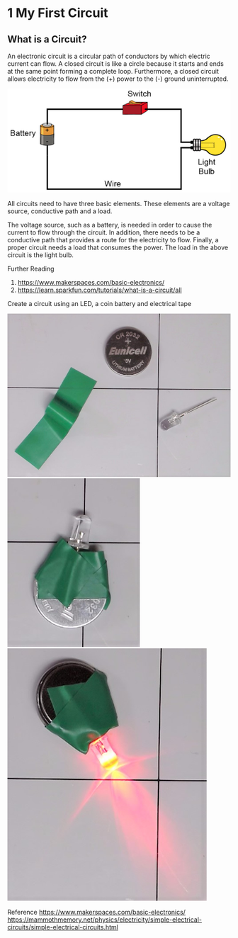 # 1 My First Circuit

## What is a Circuit?
An electronic circuit is a circular path of conductors by which electric current can flow.  A closed circuit is like a circle because it starts and ends at the same point forming a complete loop. Furthermore, a closed circuit allows electricity to flow from the (+) power to the (-) ground uninterrupted.

![pict](Circuit.png)

All circuits need to have three basic elements.  These elements are a voltage source, conductive path and a load.

The voltage source, such as a battery, is needed in order to cause the current to flow through the circuit.  In addition, there needs to be a conductive path that provides a route for the electricity to flow.  Finally, a proper circuit needs a load that consumes the power.  The load in the above circuit is the light bulb.
  
Further Reading
  1. https://www.makerspaces.com/basic-electronics/
  2. https://learn.sparkfun.com/tutorials/what-is-a-circuit/all


Create a circuit using an LED, a coin battery and electrical tape

![Parts](2021-06-19-210925.jpg)
![Off](2021-06-19-211000.jpg)
![On](2021-06-19-211115.jpg)


Reference
https://www.makerspaces.com/basic-electronics/
https://mammothmemory.net/physics/electricity/simple-electrical-circuits/simple-electrical-circuits.html
